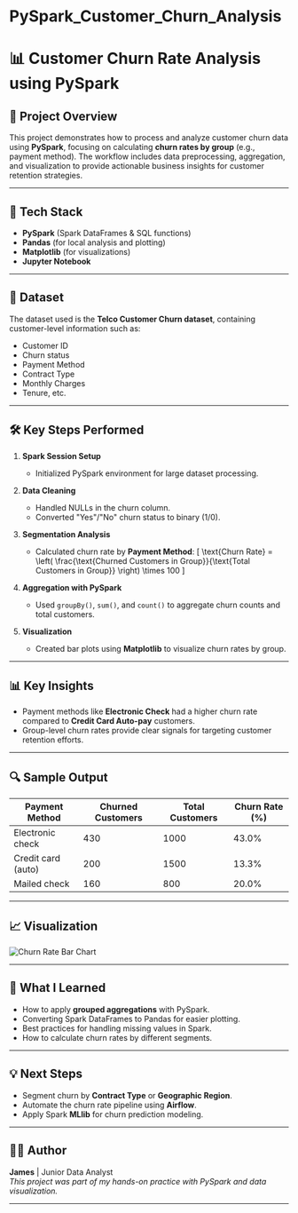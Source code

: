 # PySpark_Customer_Churn_Analysis

# 📊 **Customer Churn Rate Analysis using PySpark**

## 🚀 **Project Overview**

This project demonstrates how to process and analyze customer churn data using **PySpark**, focusing on calculating **churn rates by group** (e.g., payment method). The workflow includes data preprocessing, aggregation, and visualization to provide actionable business insights for customer retention strategies.

---

## 🧰 **Tech Stack**

- **PySpark** (Spark DataFrames & SQL functions)
- **Pandas** (for local analysis and plotting)
- **Matplotlib** (for visualizations)
- **Jupyter Notebook**

---

## 📂 **Dataset**

The dataset used is the **Telco Customer Churn dataset**, containing customer-level information such as:
- Customer ID
- Churn status
- Payment Method
- Contract Type
- Monthly Charges
- Tenure, etc.

---

## 🛠️ **Key Steps Performed**

1. **Spark Session Setup**
   - Initialized PySpark environment for large dataset processing.

2. **Data Cleaning**
   - Handled NULLs in the churn column.
   - Converted "Yes"/"No" churn status to binary (1/0).

3. **Segmentation Analysis**
   - Calculated churn rate by **Payment Method**:
     \[
     \text{Churn Rate} = \left( \frac{\text{Churned Customers in Group}}{\text{Total Customers in Group}} \right) \times 100
     \]

4. **Aggregation with PySpark**
   - Used `groupBy()`, `sum()`, and `count()` to aggregate churn counts and total customers.

5. **Visualization**
   - Created bar plots using **Matplotlib** to visualize churn rates by group.

---

## 📊 **Key Insights**

- Payment methods like **Electronic Check** had a higher churn rate compared to **Credit Card Auto-pay** customers.
- Group-level churn rates provide clear signals for targeting customer retention efforts.

---

## 🔍 **Sample Output**

| Payment Method       | Churned Customers | Total Customers | Churn Rate (%) |
|----------------------|-------------------|-----------------|----------------|
| Electronic check     | 430               | 1000            | 43.0%          |
| Credit card (auto)   | 200               | 1500            | 13.3%          |
| Mailed check         | 160               | 800             | 20.0%          |

---

## 📈 **Visualization**

![Churn Rate Bar Chart](./images/churn_rate_payment_method.png)

---

## 🙌 **What I Learned**

- How to apply **grouped aggregations** with PySpark.
- Converting Spark DataFrames to Pandas for easier plotting.
- Best practices for handling missing values in Spark.
- How to calculate churn rates by different segments.

---

## 💡 **Next Steps**

- Segment churn by **Contract Type** or **Geographic Region**.
- Automate the churn rate pipeline using **Airflow**.
- Apply Spark **MLlib** for churn prediction modeling.

---

## 🧑‍💻 **Author**

**James** | Junior Data Analyst  
_This project was part of my hands-on practice with PySpark and data visualization._

---
